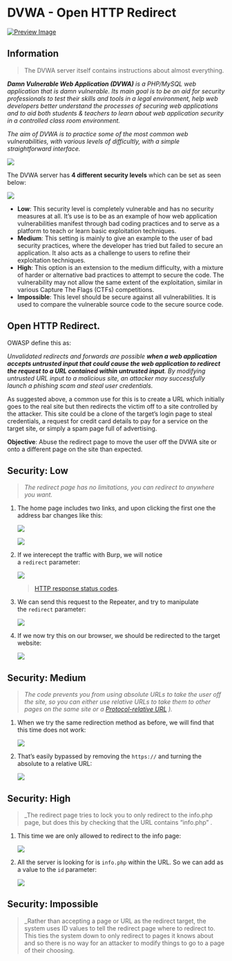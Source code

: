 # DVWA - Open HTTP Redirect

[![Preview Image](https://cspanias.github.io/assets/dvwa/dvwa_logo.png)](https://cspanias.github.io/assets/dvwa/dvwa_logo.png)
## Information

> The DVWA server itself contains instructions about almost everything.

_**Damn Vulnerable Web Application (DVWA)** is a PHP/MySQL web application that is damn vulnerable. Its main goal is to be an aid for security professionals to test their skills and tools in a legal environment, help web developers better understand the processes of securing web applications and to aid both students & teachers to learn about web application security in a controlled class room environment._

_The aim of DVWA is to practice some of the most common web vulnerabilities, with various levels of difficultly, with a simple straightforward interface._

[![](https://cspanias.github.io/assets/dvwa/open_http_redirect/dvwa_home.png)](https://cspanias.github.io/assets/dvwa/open_http_redirect/dvwa_home.png)

The DVWA server has **4 different security levels** which can be set as seen below:

[![](https://cspanias.github.io/assets/dvwa/open_http_redirect/security_levels.png)](https://cspanias.github.io/assets/dvwa/open_http_redirect/security_levels.png)

- **Low**: This security level is completely vulnerable and has no security measures at all. It’s use is to be as an example of how web application vulnerabilities manifest through bad coding practices and to serve as a platform to teach or learn basic exploitation techniques.
- **Medium**: This setting is mainly to give an example to the user of bad security practices, where the developer has tried but failed to secure an application. It also acts as a challenge to users to refine their exploitation techniques.
- **High**: This option is an extension to the medium difficulty, with a mixture of harder or alternative bad practices to attempt to secure the code. The vulnerability may not allow the same extent of the exploitation, similar in various Capture The Flags (CTFs) competitions.
- **Impossible**: This level should be secure against all vulnerabilities. It is used to compare the vulnerable source code to the secure source code.

## Open HTTP Redirect.

OWASP define this as:

_Unvalidated redirects and forwards are possible **when a web application accepts untrusted input that could cause the web application to redirect the request to a URL contained within untrusted input**. By modifying untrusted URL input to a malicious site, an attacker may successfully launch a phishing scam and steal user credentials._

As suggested above, a common use for this is to create a URL which initially goes to the real site but then redirects the victim off to a site controlled by the attacker. This site could be a clone of the target’s login page to steal credentials, a request for credit card details to pay for a service on the target site, or simply a spam page full of advertising.

**Objective**: Abuse the redirect page to move the user off the DVWA site or onto a different page on the site than expected.

## Security: Low

> _The redirect page has no limitations, you can redirect to anywhere you want._

1. The home page includes two links, and upon clicking the first one the address bar changes like this:
    
    [![](https://cspanias.github.io/assets/dvwa/open_http_redirect/low_home.png)](https://cspanias.github.io/assets/dvwa/open_http_redirect/low_home.png)
    
    [![](https://cspanias.github.io/assets/dvwa/open_http_redirect/low_quote_1.png)](https://cspanias.github.io/assets/dvwa/open_http_redirect/low_quote_1.png)
    
2. If we interecept the traffic with Burp, we will notice a `redirect` parameter:
    
    [![](https://cspanias.github.io/assets/dvwa/open_http_redirect/low_request.png)](https://cspanias.github.io/assets/dvwa/open_http_redirect/low_request.png)
    
    > [HTTP response status codes](https://developer.mozilla.org/en-US/docs/Web/HTTP/Status).
    
3. We can send this request to the Repeater, and try to manipulate the `redirect` parameter:
    
    [![](https://cspanias.github.io/assets/dvwa/open_http_redirect/low_redirection.png)](https://cspanias.github.io/assets/dvwa/open_http_redirect/low_redirection.png)
    
4. If we now try this on our browser, we should be redirected to the target website:
    
    [![](https://cspanias.github.io/assets/dvwa/open_http_redirect/low_browser_redirection.png)](https://cspanias.github.io/assets/dvwa/open_http_redirect/low_browser_redirection.png)
    

## Security: Medium

> _The code prevents you from using absolute URLs to take the user off the site, so you can either use relative URLs to take them to other pages on the same site or a [Protocol-relative URL](https://en.wikipedia.org/wiki/Wikipedia:Protocol-relative_URL) )._

1. When we try the same redirection method as before, we will find that this time does not work:
    
    [![](https://cspanias.github.io/assets/dvwa/open_http_redirect/medium_500_burp.png)](https://cspanias.github.io/assets/dvwa/open_http_redirect/medium_500_burp.png)
    
2. That’s easily bypassed by removing the `https://` and turning the absolute to a relative URL:
    
    [![](https://cspanias.github.io/assets/dvwa/open_http_redirect/medium_302_burp.png)](https://cspanias.github.io/assets/dvwa/open_http_redirect/medium_302_burp.png)
    

## Security: High

> _The redirect page tries to lock you to only redirect to the info.php page, but does this by checking that the URL contains “info.php” .

1. This time we are only allowed to redirect to the info page:
    
    [![](https://cspanias.github.io/assets/dvwa/open_http_redirect/high_500.png)](https://cspanias.github.io/assets/dvwa/open_http_redirect/high_500.png)
    
2. All the server is looking for is `info.php` within the URL. So we can add as a value to the `id` parameter:
    
    [![](https://cspanias.github.io/assets/dvwa/open_http_redirect/high_302.png)](https://cspanias.github.io/assets/dvwa/open_http_redirect/high_302.png)

## Security: Impossible

> _Rather than accepting a page or URL as the redirect target, the system uses ID values to tell the redirect page where to redirect to. This ties the system down to only redirect to pages it knows about and so there is no way for an attacker to modify things to go to a page of their choosing.